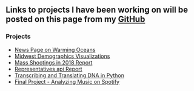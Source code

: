 <!--- # Welcome to Phung's Page

(You can use the [editor on GitHub](https://github.com/phung-phu/phung-phu.github.io/edit/master/README.md) to maintain and preview the content for your website in Markdown files.)

(Whenever you commit to this repository, GitHub Pages will run [Jekyll](https://jekyllrb.com/) to rebuild the pages in your site, from the content in your Markdown files.)
-->

## Links to projects I have been working on will be posted on this page from my [GitHub](https://github.com/phung-phu) 

### Projects
- [News Page on Warming Oceans](https://github.com/phung-phu/News-Page)
- [Midwest Demographics Visualizations](https://phung-phu.shinyapps.io/a8-midwest)
- [Mass Shootings in 2018 Report](https://info201b-w19.github.io/a5-phung-phu)
- [Representatives api Report](https://info201b-w19.github.io/a6-phung-phu)
- [Transcribing and Translating DNA in Python](https://github.com/phung-phu/DNA-Transcription-Translation)
- [Final Project - Analyzing Music on Spotify](https://reneew7.shinyapps.io/musicanalysis)

<!---
For more details see [GitHub Flavored Markdown](https://guides.github.com/features/mastering-markdown/).

### Jekyll Themes

Your Pages site will use the layout and styles from the Jekyll theme you have selected in your [repository settings](https://github.com/phung-phu/phung-phu.github.io/settings). The name of this theme is saved in the Jekyll `_config.yml` configuration file.

### Support or Contact

Having trouble with Pages? Check out our [documentation](https://help.github.com/categories/github-pages-basics/) or [contact support](https://github.com/contact) and we’ll help you sort it out.
--> 

